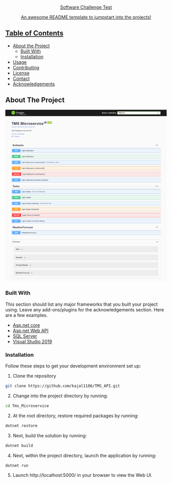 
<!-- PROJECT LOGO -->
<br />
<p align="center">
  <a href="https://github.com/kajal1106>
    https://github.com/kajal1106/TMS_API/blob/master/TMS_Microservice/images/logo.png
  </a>

  <h3 align="center">Software Challenge Test</h3>

  <p align="center">
    An awesome README template to jumpstart into the projects!
    <br />
</p>
</p>


<!-- TABLE OF CONTENTS -->
## Table of Contents

* [About the Project](#about-the-project)
  * [Built With](#built-with)
  * [Installation](#installation)
* [Usage](#usage)
* [Contributing](#contributing)
* [License](#license)
* [Contact](#contact)
* [Acknowledgements](#acknowledgements)


<!-- ABOUT THE PROJECT -->
## About The Project
![Test Image 4](https://github.com/kajal1106/TMS_API/blob/master/TMS_Microservice/images/screenshot.png)

### Built With
This section should list any major frameworks that you built your project using. Leave any add-ons/plugins for the acknowledgements section. Here are a few examples.
* [Asp.net core](https://dotnet.microsoft.com/learn/aspnet/what-is-aspnet-core)
* [Asp.net Web API](https://dotnet.microsoft.com/apps/aspnet/apis)
* [SQL Server](https://jquery.com)
* [Visual Studio 2019]()

### Installation

Follow these steps to get your development environment set up:
1. Clone the repository
```sh
git clone https://github.com/kajal1106/TMS_API.git
```
2. Change into the project directory by running:
```sh
cd Tms_Microservice
```
2. At the root directory, restore required packages by running:
```csharp
dotnet restore
```
3. Next, build the solution by running:
```csharp
dotnet build
```
4. Next, within the project directory, launch the application by running:
```csharp
dotnet run
```
5. Launch http://localhost:5000/ in your browser to view the Web UI.

